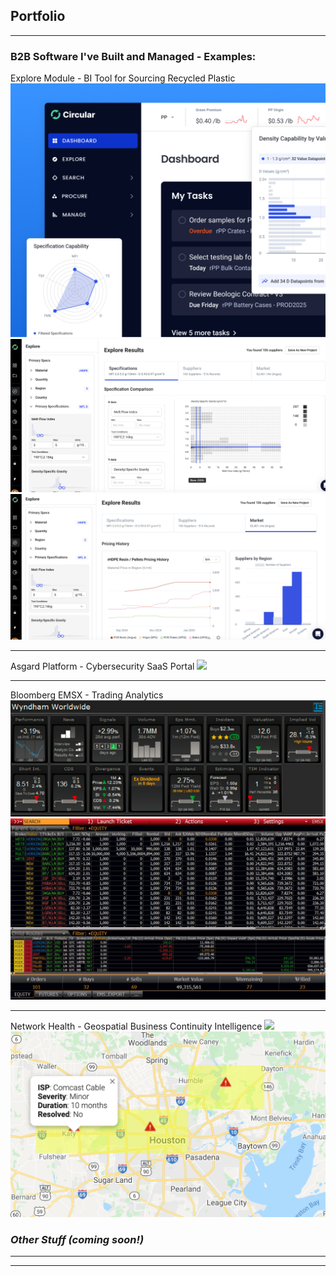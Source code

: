 ## Portfolio

---

### B2B Software I've Built and Managed - Examples:

Explore Module - BI Tool for Sourcing Recycled Plastic
<img src="images/explore.png?raw=true"/>
<img src="images/Explore 2.png?raw=true"/>
<img src="images/Explore 3.png?raw=true"/>

---

Asgard Platform - Cybersecurity SaaS Portal
<img src="images/Asgard.avif?raw=true"/>

---

Bloomberg EMSX - Trading Analytics
<img src="images/BB_OTAS.png?raw=true"/>
<img src="images/BB_blotter.jpg?raw=true"/>

---

Network Health - Geospatial Business Continuity Intelligence
<img src="images/WAN health1.gif?raw=true"/>
<img src="images/WAN health 2.png?raw=true"/>

### _Other Stuff (coming soon!)_




---




---


